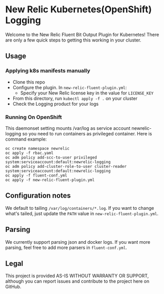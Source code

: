 # New Relic Kubernetes(OpenShift) Logging

Welcome to the New Relic Fluent Bit Output Plugin for Kubernetes! There are only a few quick steps to getting this 
working in your cluster.

## Usage

### Applying k8s manifests manually

* Clone this repo
* Configure the plugin. In `new-relic-fluent-plugin.yml`:
  * Specify your New Relic license key in the value for `LICENSE_KEY`
* From this directory, run `kubectl apply -f .` on your cluster
* Check the Logging product for your logs

### Running On OpenShift

This daemonset setting mounts /var/log as service account newrelic-logging so you need to run containers as privileged container. Here is command example:

```
oc create namespace newrelic
oc apply -f rbac.yaml
oc adm policy add-scc-to-user privileged system:serviceaccount:default:newrelic-logging
oc adm policy add-cluster-role-to-user cluster-reader system:serviceaccount:default:newrelic-logging
oc apply -f fluent-conf.yml
oc apply -f new-relic-fluent-plugin.yml

```

## Configuration notes

We default to tailing `/var/log/containers/*.log`. If you want to change what's tailed, just update the `PATH` 
value in `new-relic-fluent-plugin.yml`.

## Parsing

We currently support parsing json and docker logs. If you want more parsing, feel free to add more parsers in `fluent-conf.yml`.

## Legal

This project is provided AS-IS WITHOUT WARRANTY OR SUPPORT, although you can report issues and contribute to the project here on GitHub.
